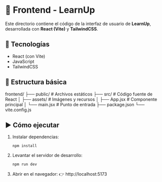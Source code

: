 # 🎨 Frontend - LearnUp

Este directorio contiene el código de la interfaz de usuario de **LearnUp**, desarrollada con **React (Vite)** y **TailwindCSS**.

## 🚀 Tecnologías
- React (con Vite)
- JavaScript
- TailwindCSS

## 📂 Estructura básica


frontend/
├── public/ # Archivos estáticos
├── src/ # Código fuente de React
│ ├── assets/ # Imágenes y recursos
│ ├── App.jsx # Componente principal
│ └── main.jsx # Punto de entrada
├── package.json
└── vite.config.js


## ▶️ Cómo ejecutar
1. Instalar dependencias:
   ```bash
   npm install

2. Levantar el servidor de desarrollo:

   ```bash
   npm run dev

3. Abrir en el navegador:
👉 http://localhost:5173
